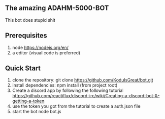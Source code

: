 ## The amazing ADAHM-5000-BOT
This bot does stupid shit

## Prerequisites
1. node https://nodejs.org/en/
2. a editor (visual code is preferred)

## Quick Start

1. clone the repository: git clone https://github.com/KoduIsGreat/bot.git
2. install dependencies: npm install (from project root)
3. Create a discord app by following the following tutorial https://github.com/reactiflux/discord-irc/wiki/Creating-a-discord-bot-&-getting-a-token
4. use the token you got from the tutorial to create a auth.json file
5. start the bot node bot.js

